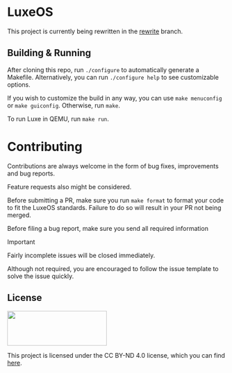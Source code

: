 # LuxeOS

This project is currently being rewritten in the [rewrite](https://github.com/schkwve/luxe/tree/rewrite) branch.

## Building & Running

After cloning this repo, run `./configure` to automatically generate a Makefile.
Alternatively, you can run `./configure help` to see customizable options.

If you wish to customize the build in any way, you can use `make menuconfig` or `make guiconfig`.
Otherwise, run `make`.

To run Luxe in QEMU, run `make run`.

# Contributing

Contributions are always welcome in the form of bug fixes, improvements and bug reports.

Feature requests also might be considered.

Before submitting a PR, make sure you run `make format` to format your code to fit the LuxeOS standards. Failure to do so will result in your PR not being merged.

Before filing a bug report, make sure you send all required information
> [!IMPORTANT]
> Fairly incomplete issues will be closed immediately.

Although not required, you are encouraged to follow the issue template to solve the issue quickly.

## License

<img src="https://upload.wikimedia.org/wikipedia/commons/f/f0/CC_BY-ND.svg" width="229" height="80">

This project is licensed under the CC BY-ND 4.0 license, which you can find [here](LICENSE.md).

